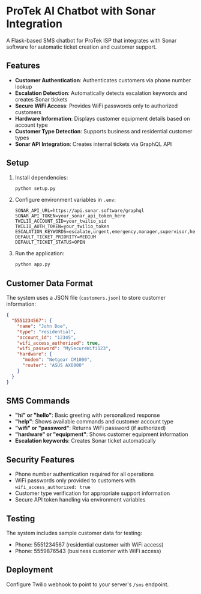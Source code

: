 # ProTek AI Chatbot with Sonar Integration

A Flask-based SMS chatbot for ProTek ISP that integrates with Sonar software for automatic ticket creation and customer support.

## Features

- **Customer Authentication**: Authenticates customers via phone number lookup
- **Escalation Detection**: Automatically detects escalation keywords and creates Sonar tickets
- **Secure WiFi Access**: Provides WiFi passwords only to authorized customers
- **Hardware Information**: Displays customer equipment details based on account type
- **Customer Type Detection**: Supports business and residential customer types
- **Sonar API Integration**: Creates internal tickets via GraphQL API

## Setup

1. Install dependencies:
   ```bash
   python setup.py
   ```

2. Configure environment variables in `.env`:
   ```
   SONAR_API_URL=https://api.sonar.software/graphql
   SONAR_API_TOKEN=your_sonar_api_token_here
   TWILIO_ACCOUNT_SID=your_twilio_sid
   TWILIO_AUTH_TOKEN=your_twilio_token
   ESCALATION_KEYWORDS=escalate,urgent,emergency,manager,supervisor,help,issue,problem,broken,down,outage
   DEFAULT_TICKET_PRIORITY=MEDIUM
   DEFAULT_TICKET_STATUS=OPEN
   ```

3. Run the application:
   ```bash
   python app.py
   ```

## Customer Data Format

The system uses a JSON file (`customers.json`) to store customer information:

```json
{
  "5551234567": {
    "name": "John Doe",
    "type": "residential",
    "account_id": "12345",
    "wifi_access_authorized": true,
    "wifi_password": "MySecureWifi123",
    "hardware": {
      "modem": "Netgear CM1000",
      "router": "ASUS AX6000"
    }
  }
}
```

## SMS Commands

- **"hi" or "hello"**: Basic greeting with personalized response
- **"help"**: Shows available commands and customer account type
- **"wifi" or "password"**: Returns WiFi password (if authorized)
- **"hardware" or "equipment"**: Shows customer equipment information
- **Escalation keywords**: Creates Sonar ticket automatically

## Security Features

- Phone number authentication required for all operations
- WiFi passwords only provided to customers with `wifi_access_authorized: true`
- Customer type verification for appropriate support information
- Secure API token handling via environment variables

## Testing

The system includes sample customer data for testing:
- Phone: 5551234567 (residential customer with WiFi access)
- Phone: 5559876543 (business customer with WiFi access)

## Deployment

Configure Twilio webhook to point to your server's `/sms` endpoint.
